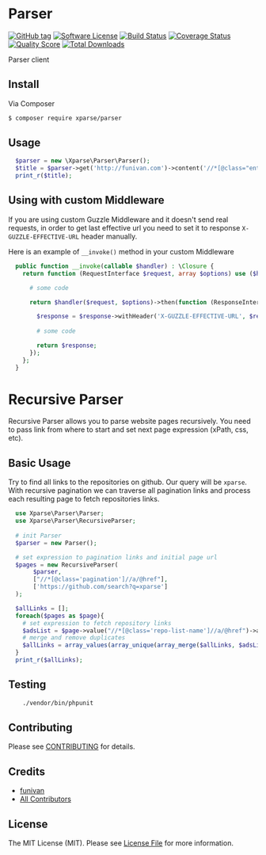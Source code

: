 # Parser

[![GitHub tag](https://img.shields.io/github/tag/xparse/Parser.svg?style=flat-square)](https://github.com/xparse/Parser/tags)
[![Software License](https://img.shields.io/badge/license-MIT-brightgreen.svg?style=flat-square)](LICENSE.md)
[![Build Status](https://img.shields.io/travis/xparse/Parser/master.svg?style=flat-square)](https://travis-ci.org/xparse/Parser)
[![Coverage Status](https://img.shields.io/scrutinizer/coverage/g/xparse/Parser.svg?style=flat-square)](https://scrutinizer-ci.com/g/xparse/Parser/code-structure)
[![Quality Score](https://img.shields.io/scrutinizer/g/xparse/Parser.svg?style=flat-square)](https://scrutinizer-ci.com/g/xparse/Parser)
[![Total Downloads](https://img.shields.io/packagist/dt/xparse/parser.svg?style=flat-square)](https://packagist.org/packages/xparse/parser)

Parser client

## Install

Via Composer

``` bash
$ composer require xparse/parser
```

## Usage

``` php
  $parser = new \Xparse\Parser\Parser();
  $title = $parser->get('http://funivan.com')->content('//*[@class="entry-title"]/a');
  print_r($title);
```
## Using with custom Middleware
If you are using custom Guzzle Middleware and it doesn't send real requests, in order to get last effective url you need to set it to response `X-GUZZLE-EFFECTIVE-URL` header manually.
 
Here is an example of `__invoke()` method in your custom Middleware

``` php
  public function __invoke(callable $handler) : \Closure {
    return function (RequestInterface $request, array $options) use ($handler) {

      # some code

      return $handler($request, $options)->then(function (ResponseInterface $response) use ($request) {

        $response = $response->withHeader('X-GUZZLE-EFFECTIVE-URL', $request->getUri());
        
        # some code

        return $response;
      });
    };
  }
```

# Recursive Parser

Recursive Parser allows you to parse website pages recursively.
You need to pass link from where to start and set next page expression (xPath, css, etc).

## Basic Usage

Try to find all links to the repositories on github. Our query will be `xparse`.
With recursive pagination we can traverse all pagination links and process each resulting page to fetch repositories links.

```php
  use Xparse\Parser\Parser;
  use Xparse\Parser\RecursiveParser;
  
  # init Parser
  $parser = new Parser();

  # set expression to pagination links and initial page url
  $pages = new RecursiveParser(
       $parser,
       ["//*[@class='pagination']//a/@href"],
       ['https://github.com/search?q=xparse']
  );

  $allLinks = [];
  foreach($pages as $page){
    # set expression to fetch repository links
    $adsList = $page->value("//*[@class='repo-list-name']//a/@href")->all();
    # merge and remove duplicates
    $allLinks = array_values(array_unique(array_merge($allLinks, $adsList)));
  }
  print_r($allLinks);
```

## Testing

``` bash
    ./vendor/bin/phpunit
```

## Contributing

Please see [CONTRIBUTING](https://github.com/xparse/Parser/blob/master/CONTRIBUTING.md) for details.

## Credits

- [funivan](https://github.com/funivan)
- [All Contributors](https://github.com/xparse/Parser/contributors)

## License

The MIT License (MIT). Please see [License File](LICENSE.md) for more information.
